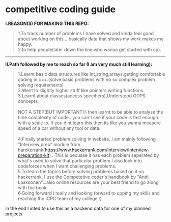 # competitive coding guide

<b>I.REASON(S) FOR MAKING THIS REPO:</b><br>
>1.To track number of problems I have solved and kinda feel good about working on this....basically data that shows my work makes me happy.<br>
>2.to help people(later down the line who wanna get started with cp).<br>


<hr>


<b>II.Path followed by me to reach so far (I am very much still learning): </b><br>
>1.Learnt basic data structures like int,string,arrays.getting comfortable coding in c++.(solve basic problems with no so complex problem solving requirements)<br>
>2.Went to slightly higher stuff like pointers,writing functions.<br>
>3.Learnt about classes(access specifiers),Understood OOPS concepts.<br><br>
>NOT A STEP(BUT IMPORTANT):I then learnt to be able to analyse the time complexity of code...you can't see if your code is fast enough with a scale :o.
if you dint learn this then its like you wanna measure speed of a car without any tool or data.<br><br>
>4.Finally started problem solving in website..I am mainly following "Interview prep" module from harckerrank(https://www.hackerrank.com/interview/interview-preparation-kit) . This is becuase it has each problem seperated by what's used to solve that particular problem.I also look into codeforces when I want challenging problems.<br>
>5.To learn the topics before solving problems based on it on hackerrank, I use the Competetive coder's handbook by "Antti Laaksonen"...also online resources are your best friend to go along with the book.<br>
>6.Going forward I really and looking forward to upping my skills and reaching the ICPC team of my college :).<br>


in the end I inted to use this as a backend data for one of my planned projects

